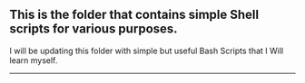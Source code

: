 ## This is the folder that contains simple Shell scripts for various purposes. 

I will be updating this folder with simple but useful Bash Scripts that I Will learn myself.

---

